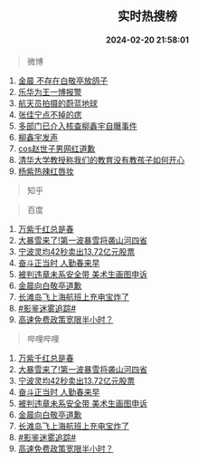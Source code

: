 <div align="center"><h2>实时热搜榜</h2><h4>2024-02-20 21:58:01</h4></div>

> 微博  

1. [金晨 不存在白敬亭放鸽子](https://s.weibo.com/weibo?q=%E9%87%91%E6%99%A8%20%E4%B8%8D%E5%AD%98%E5%9C%A8%E7%99%BD%E6%95%AC%E4%BA%AD%E6%94%BE%E9%B8%BD%E5%AD%90&t=31&band_rank=1&Refer=top)<br />
2. [乐华为王一博报警](https://s.weibo.com/weibo?q=%E4%B9%90%E5%8D%8E%E4%B8%BA%E7%8E%8B%E4%B8%80%E5%8D%9A%E6%8A%A5%E8%AD%A6&t=31&band_rank=2&Refer=top)<br />
3. [航天员拍摄的蔚蓝地球](https://s.weibo.com/weibo?q=%23%E8%88%AA%E5%A4%A9%E5%91%98%E6%8B%8D%E6%91%84%E7%9A%84%E8%94%9A%E8%93%9D%E5%9C%B0%E7%90%83%23&t=31&band_rank=3&Refer=top)<br />
4. [张佳宁点不掉的痣](https://s.weibo.com/weibo?q=%23%E5%BC%A0%E4%BD%B3%E5%AE%81%E7%82%B9%E4%B8%8D%E6%8E%89%E7%9A%84%E7%97%A3%23&t=31&band_rank=4&Refer=top)<br />
5. [多部门已介入核查柳鑫宇自曝事件](https://s.weibo.com/weibo?q=%23%E5%A4%9A%E9%83%A8%E9%97%A8%E5%B7%B2%E4%BB%8B%E5%85%A5%E6%A0%B8%E6%9F%A5%E6%9F%B3%E9%91%AB%E5%AE%87%E8%87%AA%E6%9B%9D%E4%BA%8B%E4%BB%B6%23&t=31&band_rank=5&Refer=top)<br />
6. [柳鑫宇发声](https://s.weibo.com/weibo?q=%E6%9F%B3%E9%91%AB%E5%AE%87%E5%8F%91%E5%A3%B0&t=31&band_rank=6&Refer=top)<br />
7. [cos赵世子男网红道歉](https://s.weibo.com/weibo?q=%23cos%E8%B5%B5%E4%B8%96%E5%AD%90%E7%94%B7%E7%BD%91%E7%BA%A2%E9%81%93%E6%AD%89%23&t=31&band_rank=7&Refer=top)<br />
8. [清华大学教授称我们的教育没有教孩子如何开心](https://s.weibo.com/weibo?q=%23%E6%B8%85%E5%8D%8E%E5%A4%A7%E5%AD%A6%E6%95%99%E6%8E%88%E7%A7%B0%E6%88%91%E4%BB%AC%E7%9A%84%E6%95%99%E8%82%B2%E6%B2%A1%E6%9C%89%E6%95%99%E5%AD%A9%E5%AD%90%E5%A6%82%E4%BD%95%E5%BC%80%E5%BF%83%23&t=31&band_rank=8&Refer=top)<br />
9. [杨紫热辣红唇妆](https://s.weibo.com/weibo?q=%E6%9D%A8%E7%B4%AB%E7%83%AD%E8%BE%A3%E7%BA%A2%E5%94%87%E5%A6%86&t=31&band_rank=9&Refer=top)<br />

> 知乎  


> 百度  

1. [万紫千红总是春](https://www.baidu.com/s?wd=%E4%B8%87%E7%B4%AB%E5%8D%83%E7%BA%A2%E6%80%BB%E6%98%AF%E6%98%A5&sa=fyb_news&rsv_dl=fyb_news)<br />
2. [大暴雪来了!第一波暴雪将袭山河四省](https://www.baidu.com/s?wd=%E5%A4%A7%E6%9A%B4%E9%9B%AA%E6%9D%A5%E4%BA%86%21%E7%AC%AC%E4%B8%80%E6%B3%A2%E6%9A%B4%E9%9B%AA%E5%B0%86%E8%A2%AD%E5%B1%B1%E6%B2%B3%E5%9B%9B%E7%9C%81&sa=fyb_news&rsv_dl=fyb_news)<br />
3. [宁波灵均42秒卖出13.72亿元股票](https://www.baidu.com/s?wd=%E5%AE%81%E6%B3%A2%E7%81%B5%E5%9D%8742%E7%A7%92%E5%8D%96%E5%87%BA13.72%E4%BA%BF%E5%85%83%E8%82%A1%E7%A5%A8&sa=fyb_news&rsv_dl=fyb_news)<br />
4. [奋斗正当时 人勤春来早](https://www.baidu.com/s?wd=%E5%A5%8B%E6%96%97%E6%AD%A3%E5%BD%93%E6%97%B6+%E4%BA%BA%E5%8B%A4%E6%98%A5%E6%9D%A5%E6%97%A9&sa=fyb_news&rsv_dl=fyb_news)<br />
5. [被判违章未系安全带 美术生画图申诉](https://www.baidu.com/s?wd=%E8%A2%AB%E5%88%A4%E8%BF%9D%E7%AB%A0%E6%9C%AA%E7%B3%BB%E5%AE%89%E5%85%A8%E5%B8%A6+%E7%BE%8E%E6%9C%AF%E7%94%9F%E7%94%BB%E5%9B%BE%E7%94%B3%E8%AF%89&sa=fyb_news&rsv_dl=fyb_news)<br />
6. [金晨向白敬亭道歉](https://www.baidu.com/s?wd=%E9%87%91%E6%99%A8%E5%90%91%E7%99%BD%E6%95%AC%E4%BA%AD%E9%81%93%E6%AD%89&sa=fyb_news&rsv_dl=fyb_news)<br />
7. [长滩岛飞上海航班上充电宝炸了](https://www.baidu.com/s?wd=%E9%95%BF%E6%BB%A9%E5%B2%9B%E9%A3%9E%E4%B8%8A%E6%B5%B7%E8%88%AA%E7%8F%AD%E4%B8%8A%E5%85%85%E7%94%B5%E5%AE%9D%E7%82%B8%E4%BA%86&sa=fyb_news&rsv_dl=fyb_news)<br />
8. [#影鉴迷雾追踪#](https://www.baidu.com/s?wd=%23%E5%BD%B1%E9%89%B4%E8%BF%B7%E9%9B%BE%E8%BF%BD%E8%B8%AA%23&sa=fyb_news&rsv_dl=fyb_news)<br />
9. [高速免费政策宽限半小时？](https://www.baidu.com/s?wd=%E9%AB%98%E9%80%9F%E5%85%8D%E8%B4%B9%E6%94%BF%E7%AD%96%E5%AE%BD%E9%99%90%E5%8D%8A%E5%B0%8F%E6%97%B6%EF%BC%9F&sa=fyb_news&rsv_dl=fyb_news)<br />

> 哔哩哔哩  

1. [万紫千红总是春](https://www.baidu.com/s?wd=%E4%B8%87%E7%B4%AB%E5%8D%83%E7%BA%A2%E6%80%BB%E6%98%AF%E6%98%A5&sa=fyb_news&rsv_dl=fyb_news)<br />
2. [大暴雪来了!第一波暴雪将袭山河四省](https://www.baidu.com/s?wd=%E5%A4%A7%E6%9A%B4%E9%9B%AA%E6%9D%A5%E4%BA%86%21%E7%AC%AC%E4%B8%80%E6%B3%A2%E6%9A%B4%E9%9B%AA%E5%B0%86%E8%A2%AD%E5%B1%B1%E6%B2%B3%E5%9B%9B%E7%9C%81&sa=fyb_news&rsv_dl=fyb_news)<br />
3. [宁波灵均42秒卖出13.72亿元股票](https://www.baidu.com/s?wd=%E5%AE%81%E6%B3%A2%E7%81%B5%E5%9D%8742%E7%A7%92%E5%8D%96%E5%87%BA13.72%E4%BA%BF%E5%85%83%E8%82%A1%E7%A5%A8&sa=fyb_news&rsv_dl=fyb_news)<br />
4. [奋斗正当时 人勤春来早](https://www.baidu.com/s?wd=%E5%A5%8B%E6%96%97%E6%AD%A3%E5%BD%93%E6%97%B6+%E4%BA%BA%E5%8B%A4%E6%98%A5%E6%9D%A5%E6%97%A9&sa=fyb_news&rsv_dl=fyb_news)<br />
5. [被判违章未系安全带 美术生画图申诉](https://www.baidu.com/s?wd=%E8%A2%AB%E5%88%A4%E8%BF%9D%E7%AB%A0%E6%9C%AA%E7%B3%BB%E5%AE%89%E5%85%A8%E5%B8%A6+%E7%BE%8E%E6%9C%AF%E7%94%9F%E7%94%BB%E5%9B%BE%E7%94%B3%E8%AF%89&sa=fyb_news&rsv_dl=fyb_news)<br />
6. [金晨向白敬亭道歉](https://www.baidu.com/s?wd=%E9%87%91%E6%99%A8%E5%90%91%E7%99%BD%E6%95%AC%E4%BA%AD%E9%81%93%E6%AD%89&sa=fyb_news&rsv_dl=fyb_news)<br />
7. [长滩岛飞上海航班上充电宝炸了](https://www.baidu.com/s?wd=%E9%95%BF%E6%BB%A9%E5%B2%9B%E9%A3%9E%E4%B8%8A%E6%B5%B7%E8%88%AA%E7%8F%AD%E4%B8%8A%E5%85%85%E7%94%B5%E5%AE%9D%E7%82%B8%E4%BA%86&sa=fyb_news&rsv_dl=fyb_news)<br />
8. [#影鉴迷雾追踪#](https://www.baidu.com/s?wd=%23%E5%BD%B1%E9%89%B4%E8%BF%B7%E9%9B%BE%E8%BF%BD%E8%B8%AA%23&sa=fyb_news&rsv_dl=fyb_news)<br />
9. [高速免费政策宽限半小时？](https://www.baidu.com/s?wd=%E9%AB%98%E9%80%9F%E5%85%8D%E8%B4%B9%E6%94%BF%E7%AD%96%E5%AE%BD%E9%99%90%E5%8D%8A%E5%B0%8F%E6%97%B6%EF%BC%9F&sa=fyb_news&rsv_dl=fyb_news)<br />
